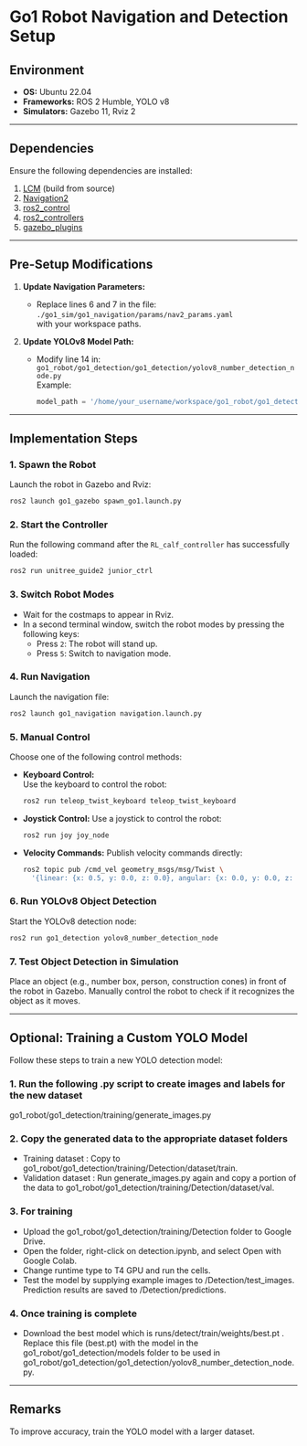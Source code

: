 # **Go1 Robot Navigation and Detection Setup**

## **Environment**
- **OS:** Ubuntu 22.04  
- **Frameworks:** ROS 2 Humble, YOLO v8  
- **Simulators:** Gazebo 11, Rviz 2  

---

## **Dependencies**
Ensure the following dependencies are installed:
1. [LCM](https://lcm-proj.github.io/lcm/) (build from source)  
2. [Navigation2](https://github.com/ros-navigation/navigation2)  
3. [ros2_control](https://github.com/ros-controls/ros2_control)  
4. [ros2_controllers](https://github.com/ros-controls/ros2_controllers)  
5. [gazebo_plugins](https://github.com/ros-simulation/gazebo_ros_pkgs/tree/ros2/gazebo_plugins)  

---

## **Pre-Setup Modifications**
1. **Update Navigation Parameters:**
   - Replace lines 6 and 7 in the file:  
     `./go1_sim/go1_navigation/params/nav2_params.yaml`  
     with your workspace paths.

2. **Update YOLOv8 Model Path:**  
   - Modify line 14 in:  
     `go1_robot/go1_detection/go1_detection/yolov8_number_detection_node.py`  
     Example:  
     ```python
     model_path = '/home/your_username/workspace/go1_robot/go1_detection/models/best.pt'
     ```

---

## **Implementation Steps**

### 1. **Spawn the Robot**
Launch the robot in Gazebo and Rviz:  
```bash
ros2 launch go1_gazebo spawn_go1.launch.py
```
### 2. **Start the Controller**

Run the following command after the `RL_calf_controller` has successfully loaded:  
```bash
ros2 run unitree_guide2 junior_ctrl
```
### 3. **Switch Robot Modes**

- Wait for the costmaps to appear in Rviz.
- In a second terminal window, switch the robot modes by pressing the following keys:
  - Press `2`: The robot will stand up.
  - Press `5`: Switch to navigation mode.

### 4. **Run Navigation**

Launch the navigation file:  
```bash
ros2 launch go1_navigation navigation.launch.py
```

### 5. **Manual Control**

Choose one of the following control methods:

- **Keyboard Control:**  
  Use the keyboard to control the robot:  
  ```bash
  ros2 run teleop_twist_keyboard teleop_twist_keyboard
  ``` 
- **Joystick Control:**
  Use a joystick to control the robot:
  ```bash
  ros2 run joy joy_node
  ```
- **Velocity Commands:**
  Publish velocity commands directly:
  ```bash
  ros2 topic pub /cmd_vel geometry_msgs/msg/Twist \
    '{linear: {x: 0.5, y: 0.0, z: 0.0}, angular: {x: 0.0, y: 0.0, z: 0.0}}' -r 10 
  ```
### 6. **Run YOLOv8 Object Detection**

Start the YOLOv8 detection node:
```bash
ros2 run go1_detection yolov8_number_detection_node
```
### 7. **Test Object Detection in Simulation**

Place an object (e.g., number box, person, construction cones) in front of the robot in Gazebo.
Manually control the robot to check if it recognizes the object as it moves.

--- 
## **Optional: Training a Custom YOLO Model**

Follow these steps to train a new YOLO detection model:

### 1. **Run the following .py script to create images and labels for the new dataset**
   go1_robot/go1_detection/training/generate_images.py

### 2. **Copy the generated data to the appropriate dataset folders**
   - Training dataset : Copy to go1_robot/go1_detection/training/Detection/dataset/train.
   - Validation dataset : Run generate_images.py again and copy a portion of the data to go1_robot/go1_detection/training/Detection/dataset/val.

### 3. **For training**
   - Upload the go1_robot/go1_detection/training/Detection folder to Google Drive.
   - Open the folder, right-click on detection.ipynb, and select Open with Google Colab.
   - Change runtime type to T4 GPU and run the cells.
   - Test the model by supplying example images to /Detection/test_images. Prediction results are saved to /Detection/predictions. 

### 4. **Once training is complete**
   - Download the best model which is runs/detect/train/weights/best.pt . Replace this file (best.pt) with the model in the go1_robot/go1_detection/models folder to be used in go1_robot/go1_detection/go1_detection/yolov8_number_detection_node.py.

--- 
## **Remarks**
To improve accuracy, train the YOLO model with a larger dataset.
